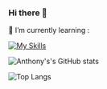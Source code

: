 ### Hi there 👋

🌱 I’m currently learning : 

[![My Skills](https://skillicons.dev/icons?i=js,html,css,nodejs,git,express,sequelize,sqlite,py,raspberrypi,react,redux)](https://skillicons.dev)




<!--
**AnthonyFebles/AnthonyFebles** is a ✨ _special_ ✨ repository because its `README.md` (this file) appears on your GitHub profile.

Here are some ideas to get you started:

- 🔭 I’m currently working on ...
- 🌱 I’m currently learning ...
- 👯 I’m looking to collaborate on ...
- 🤔 I’m looking for help with ...
- 💬 Ask me about ...
- 📫 How to reach me: ...
- 😄 Pronouns: ...
- ⚡ Fun fact: ...
-->

![Anthony's's GitHub stats](https://github-readme-stats-rosy-one-89.vercel.app/api?username=AnthonyFebles&show_icons=true&theme=tokyonight&card_width=500&include_all_commits=true)

![Top Langs](https://github-readme-stats-rosy-one-89.vercel.app/api/top-langs/?username=AnthonyFebles&layout=compact&theme=dark&card_width=500)

